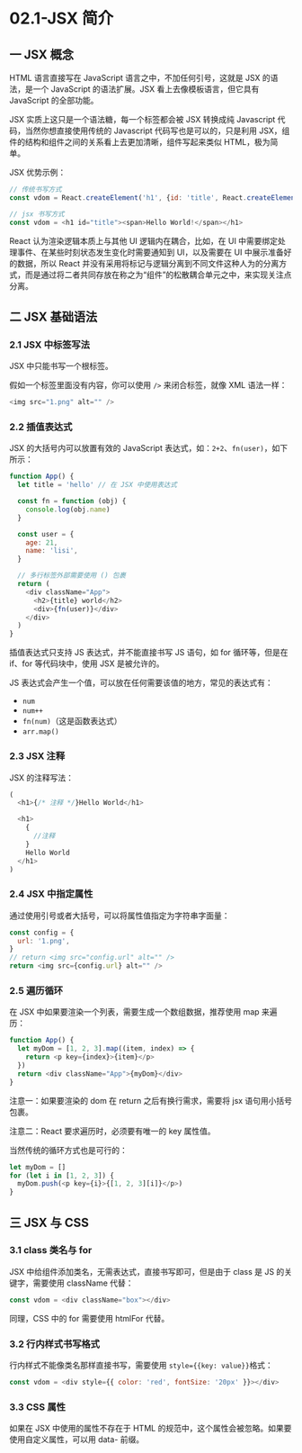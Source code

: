 # 02.1-JSX 简介

## 一 JSX 概念

HTML 语言直接写在 JavaScript 语言之中，不加任何引号，这就是 JSX 的语法，是一个 JavaScript 的语法扩展。JSX 看上去像模板语言，但它具有 JavaScript 的全部功能。

JSX 实质上这只是一个语法糖，每一个标签都会被 JSX 转换成纯 Javascript 代码，当然你想直接使用传统的 Javascript 代码写也是可以的，只是利用 JSX，组件的结构和组件之间的关系看上去更加清晰，组件写起来类似 HTML，极为简单。

JSX 优势示例：

```js
// 传统书写方式
const vdom = React.createElement('h1', {id: 'title', React.createElement('span', {},'Hello World!')})

// jsx 书写方式
const vdom = <h1 id="title"><span>Hello World!</span></h1>
```

React 认为渲染逻辑本质上与其他 UI 逻辑内在耦合，比如，在 UI 中需要绑定处理事件、在某些时刻状态发生变化时需要通知到 UI，以及需要在 UI 中展示准备好的数据，所以 React 并没有采用将标记与逻辑分离到不同文件这种人为的分离方式，而是通过将二者共同存放在称之为“组件”的松散耦合单元之中，来实现关注点分离。

## 二 JSX 基础语法

### 2.1 JSX 中标签写法

JSX 中只能书写一个根标签。

假如一个标签里面没有内容，你可以使用 `/>` 来闭合标签，就像 XML 语法一样：

```js
<img src="1.png" alt="" />
```

### 2.2 插值表达式

JSX 的大括号内可以放置有效的 JavaScript 表达式，如：`2+2`、`fn(user)`，如下所示：

```js
function App() {
  let title = 'hello' // 在 JSX 中使用表达式

  const fn = function (obj) {
    console.log(obj.name)
  }

  const user = {
    age: 21,
    name: 'lisi',
  }

  // 多行标签外部需要使用 () 包裹
  return (
    <div className="App">
      <h2>{title} world</h2>
      <div>{fn(user)}</div>
    </div>
  )
}
```

插值表达式只支持 JS 表达式，并不能直接书写 JS 语句，如 for 循环等，但是在 if、for 等代码块中，使用 JSX 是被允许的。

JS 表达式会产生一个值，可以放在任何需要该值的地方，常见的表达式有：

- `num`
- `num++`
- `fn(num)`（这是函数表达式）
- `arr.map()`

### 2.3 JSX 注释

JSX 的注释写法：

```js
(
  <h1>{/* 注释 */}Hello World</h1>

  <h1>
    {
      //注释
    }
    Hello World
  </h1>
)
```

### 2.4 JSX 中指定属性

通过使用引号或者大括号，可以将属性值指定为字符串字面量：

```js
const config = {
  url: '1.png',
}
// return <img src="config.url" alt="" />
return <img src={config.url} alt="" />
```

### 2.5 遍历循环

在 JSX 中如果要渲染一个列表，需要生成一个数组数据，推荐使用 map 来遍历：

```js
function App() {
  let myDom = [1, 2, 3].map((item, index) => {
    return <p key={index}>{item}</p>
  })
  return <div className="App">{myDom}</div>
}
```

注意一：如果要渲染的 dom 在 return 之后有换行需求，需要将 jsx 语句用小括号包裹。

注意二：React 要求遍历时，必须要有唯一的 key 属性值。

当然传统的循环方式也是可行的：

```js
let myDom = []
for (let i in [1, 2, 3]) {
  myDom.push(<p key={i}>{[1, 2, 3][i]}</p>)
}
```

## 三 JSX 与 CSS

### 3.1 class 类名与 for

JSX 中给组件添加类名，无需表达式，直接书写即可，但是由于 class 是 JS 的关键字，需要使用 className 代替：

```js
const vdom = <div className="box"></div>
```

同理，CSS 中的 for 需要使用 htmlFor 代替。

### 3.2 行内样式书写格式

行内样式不能像类名那样直接书写，需要使用 `style={{key: value}}`格式：

```js
const vdom = <div style={{ color: 'red', fontSize: '20px' }}></div>
```

### 3.3 CSS 属性

如果在 JSX 中使用的属性不存在于 HTML 的规范中，这个属性会被忽略。如果要使用自定义属性，可以用 data- 前缀。
